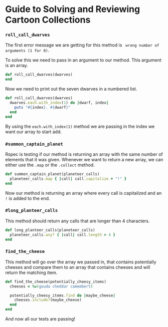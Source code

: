 # Guide to Solving and Reviewing Cartoon Collections

### `roll_call_dwarves`

The first error message we are getting for this method is ` wrong number of arguments (1 for 0)`.

To solve this we need to pass in an argument to our method. This argument is an array.

```ruby
def roll_call_dwarves(dwarves)
end
```
Now we need to print out the seven dwarves in a numbered list.


```ruby
def roll_call_dwarves(dwarves)
  dwarves.each.with_index(1) do |dwarf, index|
    puts "#{index}. #{dwarf}"
  end
end
```

By using the `each.with_index(1)` method we are passing in the index we want our array to start add.

### `#summon_captain_planet`

Rspec is testing if our method is returning an array with the same number of elements that it was given. Whenever we want to return a new array, we can either use the `.map` or the `.collect` method. 


```ruby
def summon_captain_planet(planeteer_calls)
  planeteer_calls.map { |call| call.capitalize + "!" }
end
```
Now our method is returning an array where every call is capitalized and an `!` is added to the end.

### `#long_planteer_calls`

This method should return any calls that are longer than 4 characters.

```ruby
def long_planteer_calls(planeteer_calls)
  planeteer_calls.any? { |call| call.length > 4 }
end
```

### `find_the_cheese`

This method will go over the array we passed in, that contains potentially cheeses and compare them to an array that contains cheeses and will return the matching item.

```ruby
def find_the_cheese(potentially_cheesy_items)
  cheeses = %w(gouda cheddar camembert)

  potentially_cheesy_items.find do |maybe_cheese|
    cheeses.include?(maybe_cheese)
  end
end
```

And now all our tests are passing!